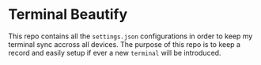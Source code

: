 # Terminal Beautify

This repo contains all the `settings.json` configurations in order to keep my terminal sync accross all devices. The purpose of this repo is to keep a record and easily setup if ever a new `terminal` will be introduced.
